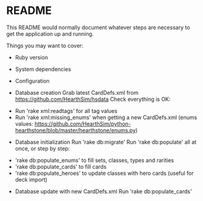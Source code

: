 # README

This README would normally document whatever steps are necessary to get the
application up and running.

Things you may want to cover:

* Ruby version

* System dependencies

* Configuration

* Database creation
Grab latest CardDefs.xml from https://github.com/HearthSim/hsdata
Check everything is OK:
- Run 'rake xml:readtags' for all tag values
- Run 'rake xml:missing_enums' when getting a new CardDefs.xml (enums values: https://github.com/HearthSim/python-hearthstone/blob/master/hearthstone/enums.py)

* Database initialization
Run 'rake db:migrate'
Run 'rake db:populate' all at once, or step by step:
- 'rake db:populate_enums' to fill sets, classes, types and rarities
- 'rake db:populate_cards' to fill cards
- 'rake db:populate_heroes' to update classes with hero cards (useful for deck import)

* Database update with new CardDefs.xml
Run 'rake db:populate_cards'
